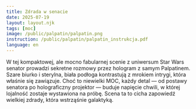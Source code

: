 ```yaml
---
title: Zdrada w senacie
date: 2025-07-19
layout: layout.njk
tags: [moc]
image: /public/palpatin/palpatin.png
instruction: /public/palpatin/palpatin_instrukcja.pdf
language: en
---
```


W tej kompaktowej, ale mocno fabularnej scenie z uniwersum Star Wars senator prowadzi sekretne rozmowy przez hologram z samym Palpatinem. Szare biurko i sterylna, biała podłoga kontrastują z mrokiem intrygi, która właśnie się zawiązuje. Choć to niewielki MOC, każdy detal — od postawy senatora po holograficzny projektor — buduje napięcie chwili, w której lojalność zostaje wystawiona na próbę. Scena ta to cicha zapowiedź wielkiej zdrady, która wstrząśnie galaktyką.
